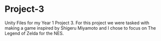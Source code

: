 # Project-3
Unity Files for my Year 1 Project 3. For this project we were tasked with making a game inspired by Shigeru Miyamoto and I chose to focus on The Legend of Zelda for the NES.
